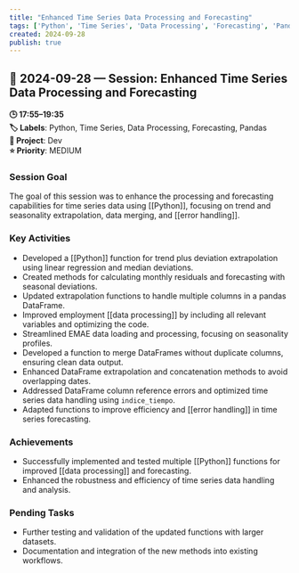 ```yaml
---
title: "Enhanced Time Series Data Processing and Forecasting"
tags: ['Python', 'Time Series', 'Data Processing', 'Forecasting', 'Pandas']
created: 2024-09-28
publish: true
---
```


## 📅 2024-09-28 — Session: Enhanced Time Series Data Processing and Forecasting

**🕒 17:55–19:35**  
**🏷️ Labels**: Python, Time Series, Data Processing, Forecasting, Pandas  
**📂 Project**: Dev  
**⭐ Priority**: MEDIUM  


### Session Goal
The goal of this session was to enhance the processing and forecasting capabilities for time series data using [[Python]], focusing on trend and seasonality extrapolation, data merging, and [[error handling]].

### Key Activities
- Developed a [[Python]] function for trend plus deviation extrapolation using linear regression and median deviations.
- Created methods for calculating monthly residuals and forecasting with seasonal deviations.
- Updated extrapolation functions to handle multiple columns in a pandas DataFrame.
- Improved employment [[data processing]] by including all relevant variables and optimizing the code.
- Streamlined EMAE data loading and processing, focusing on seasonality profiles.
- Developed a function to merge DataFrames without duplicate columns, ensuring clean data output.
- Enhanced DataFrame extrapolation and concatenation methods to avoid overlapping dates.
- Addressed DataFrame column reference errors and optimized time series data handling using `indice_tiempo`.
- Adapted functions to improve efficiency and [[error handling]] in time series forecasting.

### Achievements
- Successfully implemented and tested multiple [[Python]] functions for improved [[data processing]] and forecasting.
- Enhanced the robustness and efficiency of time series data handling and analysis.

### Pending Tasks
- Further testing and validation of the updated functions with larger datasets.
- Documentation and integration of the new methods into existing workflows.
